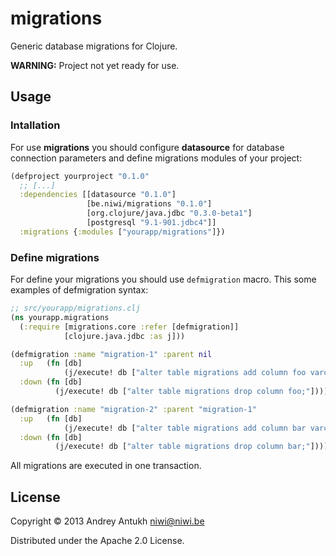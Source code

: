 # migrations

Generic database migrations for Clojure.

**WARNING:** Project not yet ready for use.

## Usage

### Intallation

For use **migrations** you should configure **datasource** for database connection
parameters and define migrations modules of your project:

```clojure
(defproject yourproject "0.1.0"
  ;; [...]
  :dependencies [[datasource "0.1.0"]
                 [be.niwi/migrations "0.1.0"]
                 [org.clojure/java.jdbc "0.3.0-beta1"]
                 [postgresql "9.1-901.jdbc4"]]
  :migrations {:modules ["yourapp/migrations"]})
```

### Define migrations

For define your migrations you should use `defmigration` macro. This some examples of
defmigration syntax:

```clojure
;; src/yourapp/migrations.clj
(ns yourapp.migrations
  (:require [migrations.core :refer [defmigration]]
            [clojure.java.jdbc :as j]))

(defmigration :name "migration-1" :parent nil
  :up   (fn [db]
            (j/execute! db ["alter table migrations add column foo varchar(255);"]))
  :down (fn [db]
          (j/execute! db ["alter table migrations drop column foo;"])))

(defmigration :name "migration-2" :parent "migration-1"
  :up   (fn [db]
            (j/execute! db ["alter table migrations add column bar varchar(255);"]))
  :down (fn [db]
          (j/execute! db ["alter table migrations drop column bar;"])))
```

All migrations are executed in one transaction.

## License

Copyright © 2013 Andrey Antukh <niwi@niwi.be>

Distributed under the Apache 2.0 License.
